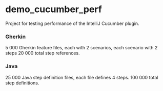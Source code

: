 # demo_cucumber_perf

Project for testing performance of the IntelliJ Cucumber plugin.

### Gherkin

5 000 Gherkin feature files, each with 2 scenarios, each scenario with 2 steps
20 000 total step references.

### Java

25 000 Java step definition files, each file defines 4 steps.
100 000 total step definitions.

